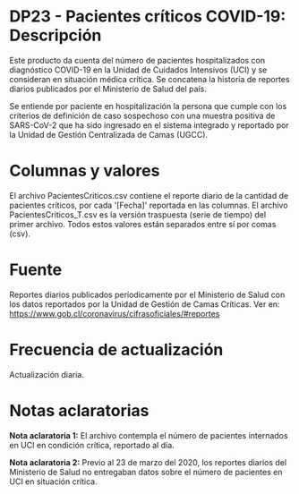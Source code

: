 # DP23 - Pacientes críticos COVID-19: Descripción
Este producto da cuenta del número de pacientes hospitalizados con diagnóstico COVID-19 en la Unidad de Cuidados Intensivos (UCI) y se consideran en situación médica crítica. Se concatena la historia de reportes diarios publicados por el Ministerio de Salud del país.

Se entiende por paciente en hospitalización la persona que cumple con los criterios de definición de caso sospechoso con una muestra positiva de SARS-CoV-2 que ha sido ingresado en el sistema integrado y reportado por la Unidad de Gestión Centralizada de Camas (UGCC).

# Columnas y valores
El archivo PacientesCriticos.csv contiene el reporte diario de la cantidad de pacientes críticos, por cada '[Fecha]' reportada en las columnas. El archivo PacientesCriticos_T.csv es la versión traspuesta (serie de tiempo) del primer archivo. Todos estos valores están separados entre sí por comas (csv).

# Fuente
Reportes diarios publicados períodicamente por el Ministerio de Salud con los datos reportados por la Unidad de Gestión de Camas Críticas. Ver en: https://www.gob.cl/coronavirus/cifrasoficiales/#reportes

# Frecuencia de actualización
Actualización diaria.

# Notas aclaratorias

**Nota aclaratoria 1:** El archivo contempla el número de pacientes internados en UCI en condición crítica, reportado al día.

**Nota aclaratoria 2:** Previo al 23 de marzo del 2020, los reportes diarios del Ministerio de Salud no entregaban datos sobre el número de pacientes en UCI en situación crítica.

